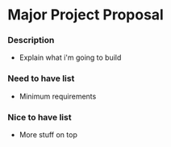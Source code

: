 # Major Project Proposal

### Description
 - Explain what i'm going to build
 
### Need to have list
  - Minimum requirements
  
### Nice to have list
  - More stuff on top
